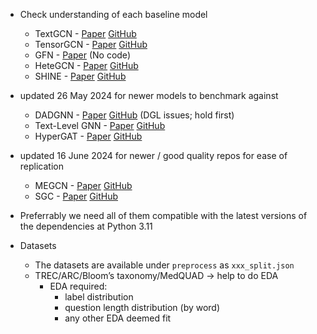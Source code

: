 - Check understanding of each baseline model
    - TextGCN - [Paper](https://arxiv.org/abs/1809.05679) [GitHub](https://github.com/codeKgu/Text-GCN)
    - TensorGCN - [Paper](https://arxiv.org/abs/2001.05313) [GitHub](https://github.com/THUMLP/TensorGCN_pytorch)
    - GFN - [Paper](https://www.sciencedirect.com/science/article/abs/pii/S0950705121009217) (No code)
    - HeteGCN - [Paper](https://arxiv.org/abs/2008.12842) [GitHub](https://github.com/microsoft/HeteGCN)
    - SHINE - [Paper](https://aclanthology.org/2021.emnlp-main.247/) [GitHub](https://github.com/tata1661/SHINE-EMNLP21)

- updated 26 May 2024 for newer models to benchmark against
    - DADGNN - [Paper](https://aclanthology.org/2021.emnlp-main.642/) [GitHub](https://github.com/KEAML-JLU/DADGNN) (DGL issues; hold first)
    - Text-Level GNN - [Paper](https://aclanthology.org/2021.emnlp-main.642/) [GitHub](https://github.com/Cynwell/Text-Level-GNN)
    - HyperGAT - [Paper](https://aclanthology.org/2020.emnlp-main.399/) [GitHub](https://github.com/kaize0409/HyperGAT_TextClassification)

- updated 16 June 2024 for newer / good quality repos for ease of replication
    - MEGCN - [Paper](https://arxiv.org/abs/2204.04618) [GitHub](https://github.com/usydnlp/ME_GCN)
    - SGC - [Paper](https://arxiv.org/abs/1902.07153) [GitHub](https://github.com/Tiiiger/SGC)

- Preferrably we need all of them compatible with the latest versions of the dependencies at Python 3.11

- Datasets
    - The datasets are available under ```preprocess``` as ```xxx_split.json```
    - TREC/ARC/Bloom’s taxonomy/MedQUAD → help to do EDA
        - EDA required: 
            - label distribution
            - question length distribution (by word)
            - any other EDA deemed fit


            